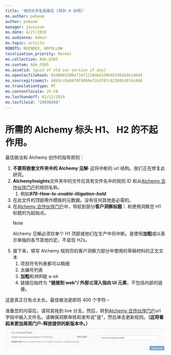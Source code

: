 ```yaml
---
title: '相同文件名是最佳 [规则 #-说明]'
ms.author: pebaum
author: pebaum
manager: jackiesm
ms.date: 4/27/2018
ms.audience: Admin
ms.topic: article
ROBOTS: NOINDEX, NOFOLLOW
localization_priority: Normal
ms.collection: Adm_O365
ms.custom: Adm_O365
ms.assetid: (guid of old soc version if any)
ms.openlocfilehash: 01d8b03209e734f1218de61d964524b1b9e1d044
ms.sourcegitcommit: dd43cc0a9470f98b8ef2a3787c823801d674c666
ms.translationtype: MT
ms.contentlocale: zh-CN
ms.lasthandoff: 02/12/2019
ms.locfileid: "29939268"
---
```

# <a name="required-alchemy-header-h1-h2s-dont-work"></a>所需的 Alchemy 标头 H1、 H2 的不起作用。
最佳做法和 Alchemy 创作的指导原则：

1. **不要将嵌套文件夹中的 Alchemy 见解**-这将中断的 url 结构。我们正在修复此研究。
1. **AlchemyInsights**文件夹中的文件应具有文件名中的规则 ID 和从[Alchemy 合作伙伴门户](https://alchemyportal.azurewebsites.net)的规则名称。
    1. 例如***976-How-to-enable-litigation-hold***
1. 在此文件的顶部用作模板的元数据。没有任何其他是必需的。
1. 在[Alchemy 合作伙伴门户](https://alchemyportal.azurewebsites.net)中，导航到部分**客户洞察标题：** 和使用洞察您 H1 标题的为起始点。 
    > [!NOTE]
    > Alchemy 见解必须仅单个 H1 顶部或他们在生产中将中断。是使用**加粗**或以表示单独的各节其他约定，不呈现 H2s。
1. 接下来，填写 Alchemy 规则页的客户洞察力部分中使用的草稿材料的正文文本
    1. 项目符号列表都可以精细
    1. 太编号列表
    1. **加粗**和*倾斜*是 a-ok
    1. 链接应始终为 **"链接到 web"/ 外部**或**深入指向 UI 元素**，不包括内部的链接。

这是真正已有点太长。最佳做法是即将 400 个字符--

准备您的内容后，请将其拖到 live 分支。然后，转到[Alchemy 合作伙伴门户](https://alchemyportal.azurewebsites.net)url 字段中输入文件名。请确保洞察审核和发布说"是"，然后单击更新规则。**（这将看起来更加美观门户-释放提供的新版本中。）**
 ![url 字段](media/for-content-team.PNG)

